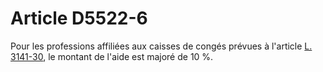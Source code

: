 # Article D5522-6

  
Pour les professions affiliées aux caisses de congés prévues à l'article [L. 3141-30][1], le montant de l'aide est majoré de 10 %.

 [1]: /affichCodeArticle.do?cidTexte=LEGITEXT000006072050&idArticle=LEGIARTI000006902667&dateTexte=&categorieLien=cid